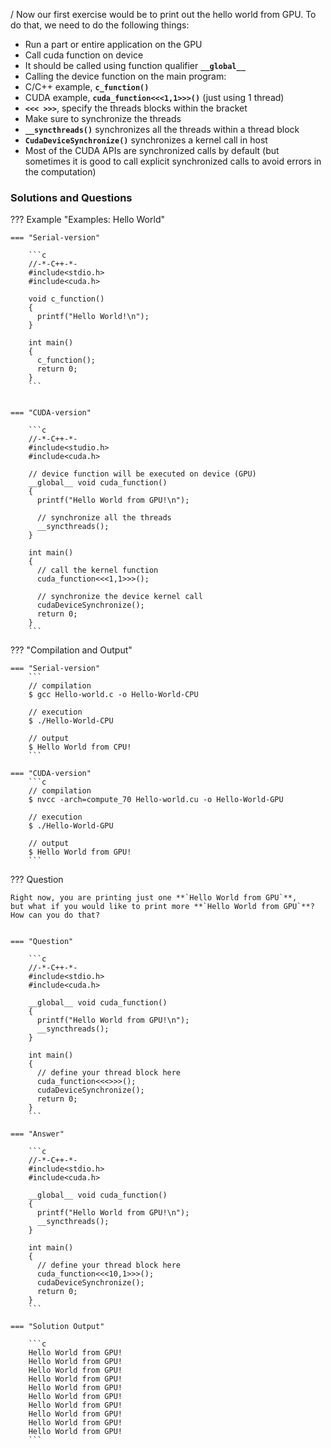 /
Now our first exercise would be to print out the hello world from GPU.
To do that, we need to do the following things:

 - Run a part or entire application on the GPU
 - Call cuda function on device
 - It should be called using function qualifier **`__global__`**
 - Calling the device function on the main program:
 - C/C++ example, **`c_function()`**
 - CUDA example, **`cuda_function<<<1,1>>>()`** (just using 1 thread)
 - **`<<< >>>`**, specify the threads blocks within the bracket
 - Make sure to synchronize the threads
 - **`__syncthreads()`** synchronizes all the threads within a thread block
 - **`CudaDeviceSynchronize()`** synchronizes a kernel call in host
 - Most of the CUDA APIs are synchronized calls by default (but sometimes
   it is good to call explicit synchronized calls to avoid errors
   in the computation)

### Solutions and Questions


??? Example "Examples: Hello World"

    === "Serial-version"

        ```c
        //-*-C++-*-
        #include<stdio.h>
        #include<cuda.h>
        
        void c_function()
        {
          printf("Hello World!\n");
        }
        
        int main()
        {
          c_function();
          return 0;
        }
        ```


    === "CUDA-version"

        ```c
        //-*-C++-*-
        #include<studio.h>
        #include<cuda.h>
        
        // device function will be executed on device (GPU) 
        __global__ void cuda_function()
        {
          printf("Hello World from GPU!\n");
          
          // synchronize all the threads
          __syncthreads();
        }
   
        int main()
        {
          // call the kernel function 
          cuda_function<<<1,1>>>();
          
          // synchronize the device kernel call
          cudaDeviceSynchronize();
          return 0;
        }
        ```

??? "Compilation and Output"

    === "Serial-version"
        ```
        // compilation
        $ gcc Hello-world.c -o Hello-World-CPU
        
        // execution 
        $ ./Hello-World-CPU
        
        // output
        $ Hello World from CPU!
        ```
        
    === "CUDA-version"
        ```c
        // compilation
        $ nvcc -arch=compute_70 Hello-world.cu -o Hello-World-GPU
        
        // execution
        $ ./Hello-World-GPU
        
        // output
        $ Hello World from GPU!
        ```

??? Question

    Right now, you are printing just one **`Hello World from GPU`**,
    but what if you would like to print more **`Hello World from GPU`**? How can you do that?


    === "Question"

        ```c
        //-*-C++-*-
        #include<stdio.h>
        #include<cuda.h>
        
        __global__ void cuda_function()
        {
          printf("Hello World from GPU!\n");
          __syncthreads();
        }

        int main()
        {
          // define your thread block here
          cuda_function<<<>>>();
          cudaDeviceSynchronize();
          return 0;
        }
        ```
    
    === "Answer"
  
        ```c
        //-*-C++-*-
        #include<stdio.h>
        #include<cuda.h>
        
        __global__ void cuda_function()
        {
          printf("Hello World from GPU!\n");
          __syncthreads();
        }

        int main()
        {
          // define your thread block here
          cuda_function<<<10,1>>>();
          cudaDeviceSynchronize();
          return 0;
        }
        ```

    === "Solution Output"

        ```c
        Hello World from GPU!
        Hello World from GPU!
        Hello World from GPU!
        Hello World from GPU!
        Hello World from GPU!
        Hello World from GPU!
        Hello World from GPU!
        Hello World from GPU!
        Hello World from GPU!
        Hello World from GPU!
        ```
